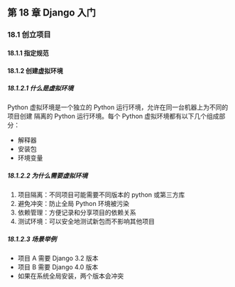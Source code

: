 ## 第 18 章 Django 入门

### 18.1 创立项目

#### 18.1.1 指定规范

#### 18.1.2 创建虚拟环境

##### 18.1.2.1 什么是虚拟环境

Python 虚拟环境是一个独立的 Python 运行环境，允许在同一台机器上为不同的项目创建
隔离的 Python 运行环境。每个 Python 虚拟环境都有以下几个组成部分：

- 解释器
- 安装包
- 环境变量

##### 18.1.2.2 为什么需要虚拟环境

1. 项目隔离：不同项目可能需要不同版本的 python 或第三方库
2. 避免冲突：防止全局 Python 环境被污染
3. 依赖管理：方便记录和分享项目的依赖关系
4. 测试环境：可以安全地测试新包而不影响其他项目

##### 18.1.2.3 场景举例

- 项目 A 需要 Django 3.2 版本
- 项目 B 需要 Django 4.0 版本
- 如果在系统全局安装，两个版本会冲突
